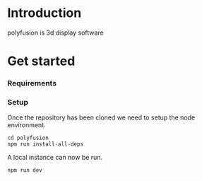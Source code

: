 # Introduction
polyfusion is 3d display software

# Get started
### Requirements

### Setup
Once the repository has been cloned we need to setup the node environment.
```shell
cd polyfusion
npm run install-all-deps
```
A local instance can now be run.
```shell
npm run dev
```  
